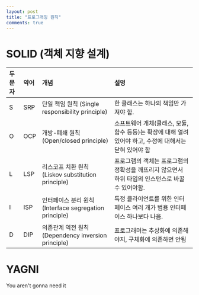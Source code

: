 ```yaml
---
layout: post
title: "프로그래밍 원칙"
comments: true
---
```


# SOLID (객체 지향 설계)

두문자   | 약어   | 개념 | 설명 |
:----|:-----------|:-------|:------|
S | SRP  | 단일 책임 원칙 (Single responsibility principle)  | 한 클래스는 하나의 책임만 가져야 함. |
O | OCP | 개방-폐쇄 원칙 (Open/closed principle)  | 소프트웨어 개체(클래스, 모듈, 함수 등등)는 확장에 대해 열려 있어야 하고, 수정에 대해서는 닫혀 있어야 함 |
L | LSP  | 리스코프 치환 원칙 (Liskov substitution principle)  | 프로그램의 객체는 프로그램의 정확성을 깨뜨리지 않으면서 하위 타입의 인스턴스로 바꿀 수 있어야함. |
I | ISP  | 인터페이스 분리 원칙 (Interface segregation principle)  | 특정 클라이언트를 위한 인터페이스 여러 개가 범용 인터페이스 하나보다 나음. |
D | DIP    | 의존관계 역전 원칙 (Dependency inversion principle) |  프로그래머는 추상화에 의존해야지, 구체화에 의존하면 안됨 |  


# YAGNI

You aren't gonna need it
